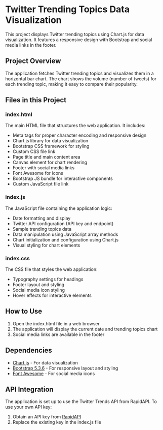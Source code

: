# Twitter Trending Topics Data Visualization

This project displays Twitter trending topics using Chart.js for data visualization. It features a responsive design with Bootstrap and social media links in the footer.

## Project Overview

The application fetches Twitter trending topics and visualizes them in a horizontal bar chart. The chart shows the volume (number of tweets) for each trending topic, making it easy to compare their popularity.

## Files in this Project

### index.html

The main HTML file that structures the web application. It includes:
- Meta tags for proper character encoding and responsive design
- Chart.js library for data visualization
- Bootstrap CSS framework for styling
- Custom CSS file link
- Page title and main content area
- Canvas element for chart rendering
- Footer with social media links
- Font Awesome for icons
- Bootstrap JS bundle for interactive components
- Custom JavaScript file link

### index.js

The JavaScript file containing the application logic:
- Date formatting and display
- Twitter API configuration (API key and endpoint)
- Sample trending topics data
- Data manipulation using JavaScript array methods
- Chart initialization and configuration using Chart.js
- Visual styling for chart elements

### index.css

The CSS file that styles the web application:
- Typography settings for headings
- Footer layout and styling
- Social media icon styling
- Hover effects for interactive elements

## How to Use

1. Open the index.html file in a web browser
2. The application will display the current date and trending topics chart
3. Social media links are available in the footer

## Dependencies

- [Chart.js](https://www.chartjs.org/) - For data visualization
- [Bootstrap 5.3.6](https://getbootstrap.com/) - For responsive layout and styling
- [Font Awesome](https://fontawesome.com/) - For social media icons

## API Integration

The application is set up to use the Twitter Trends API from RapidAPI. To use your own API key:
1. Obtain an API key from [RapidAPI](https://rapidapi.com/)
2. Replace the existing key in the index.js file
